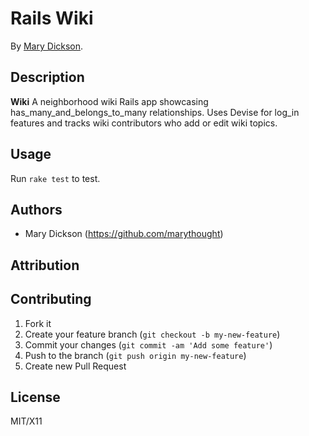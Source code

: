 # Rails Wiki

By [Mary Dickson](http://www.marydickson.com).

## Description
**Wiki** A neighborhood wiki Rails app showcasing has_many_and_belongs_to_many relationships. Uses Devise for log_in features and tracks wiki contributors who add or edit wiki topics.

## Usage
Run `rake test` to test.

## Authors

* Mary Dickson (https://github.com/marythought)

## Attribution

## Contributing

1. Fork it
2. Create your feature branch (`git checkout -b my-new-feature`)
3. Commit your changes (`git commit -am 'Add some feature'`)
4. Push to the branch (`git push origin my-new-feature`)
5. Create new Pull Request

## License

MIT/X11
